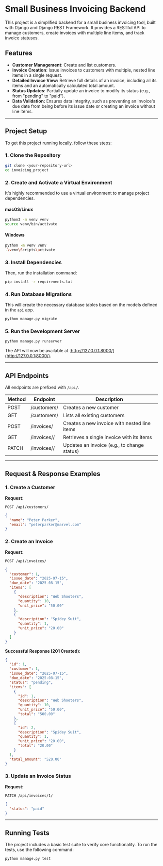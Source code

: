 # Small Business Invoicing Backend

This project is a simplified backend for a small business invoicing tool, built with Django and Django REST Framework. It provides a RESTful API to manage customers, create invoices with multiple line items, and track invoice statuses.

## Features

- **Customer Management:** Create and list customers.
- **Invoice Creation:** Issue invoices to customers with multiple, nested line items in a single request.
- **Detailed Invoice View:** Retrieve full details of an invoice, including all its items and an automatically calculated total amount.
- **Status Updates:** Partially update an invoice to modify its status (e.g., from "pending" to "paid").
- **Data Validation:** Ensures data integrity, such as preventing an invoice's due date from being before its issue date or creating an invoice without line items.

---

## Project Setup

To get this project running locally, follow these steps:

### 1. Clone the Repository

```sh
git clone <your-repository-url>
cd invoicing_project
```

### 2. Create and Activate a Virtual Environment

It's highly recommended to use a virtual environment to manage project dependencies.

#### macOS/Linux

```sh
python3 -m venv venv
source venv/bin/activate
```

#### Windows

```sh
python -m venv venv
.\venv\Scripts\activate
```

### 3. Install Dependencies

Then, run the installation command:

```sh
pip install -r requirements.txt
```

### 4. Run Database Migrations

This will create the necessary database tables based on the models defined in the `api` app.

```sh
python manage.py migrate
```

### 5. Run the Development Server

```sh
python manage.py runserver
```

The API will now be available at [http://127.0.0.1:8000/](http://127.0.0.1:8000/).

---

## API Endpoints

All endpoints are prefixed with `/api/`.

| Method | Endpoint        | Description                                  |
| ------ | --------------- | -------------------------------------------- |
| POST   | /customers/     | Creates a new customer                       |
| GET    | /customers/     | Lists all existing customers                 |
| POST   | /invoices/      | Creates a new invoice with nested line items |
| GET    | /invoices/<id>/ | Retrieves a single invoice with its items    |
| PATCH  | /invoices/<id>/ | Updates an invoice (e.g., to change status)  |

---

## Request & Response Examples

### 1. Create a Customer

**Request:**

`POST /api/customers/`

```json
{
  "name": "Peter Parker",
  "email": "peterparker@marvel.com"
}
```

### 2. Create an Invoice

**Request:**

`POST /api/invoices/`

```json
{
  "customer": 1,
  "issue_date": "2025-07-15",
  "due_date": "2025-08-15",
  "items": [
    {
      "description": "Web Shooters",
      "quantity": 10,
      "unit_price": "50.00"
    },
    {
      "description": "Spidey Suit",
      "quantity": 1,
      "unit_price": "20.00"
    }
  ]
}
```

**Successful Response (201 Created):**

```json
{
  "id": 1,
  "customer": 1,
  "issue_date": "2025-07-15",
  "due_date": "2025-08-15",
  "status": "pending",
  "items": [
    {
      "id": 1,
      "description": "Web Shooters",
      "quantity": 10,
      "unit_price": "50.00",
      "total": "500.00"
    },
    {
      "id": 2,
      "description": "Spidey Suit",
      "quantity": 1,
      "unit_price": "20.00",
      "total": "20.00"
    }
  ],
  "total_amount": "520.00"
}
```

### 3. Update an Invoice Status

**Request:**

`PATCH /api/invoices/1/`

```json
{
  "status": "paid"
}
```

---

## Running Tests

The project includes a basic test suite to verify core functionality. To run the tests, use the following command:

```sh
python manage.py test
```
